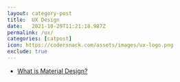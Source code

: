 ```yaml
---
layout: category-post
title:  UX Design
date:   2021-10-29T11:21:18.987Z
permalink: /ux/
categories: [catpost]
icon: https://codersnack.com/assets/images/ux-logo.png
exclude: true
---
```

 * [What is Material Design?](/what-is-material) 
